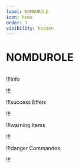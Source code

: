 ```yaml
---
label: NOMDUROLE
icon: home
order: 1
visibility: hidden
---
```


# NOMDUROLE

```txt

```

!!!info 

!!!

!!!success Effets

!!!

!!!warning Items

!!!

!!!danger Commandes

!!!
